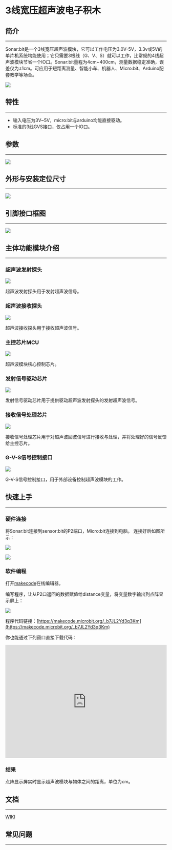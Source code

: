 # 3线宽压超声波电子积木

## 简介
---
Sonar:bit是一个3线宽压超声波模块，它可以工作电压为3.0V-5V，3.3v或5V的单片机系统均能使用；它只需要3根线（G、V、S）就可以工作，比常规的4线超声波模块节省一个IO口。Sonar:bit量程为4cm~400cm，测量数据稳定准确，误差仅为±1cm。可应用于短距离测量、智能小车、机器人、Micro:bit、Arduino配套教学等场合。

![](./images/pdBREKf.jpg)

## 特性
---
- 输入电压为3V~5V，micro:bit与arduino均能直接驱动。
- 标准的3线GVS接口，仅占用一个IO口。


## 参数
---

![](./images/vm9SX0e.png)


## 外形与安装定位尺寸
---
![](./images/h4HcvxO.jpg)

## 引脚接口框图
---
![](./images/7E5ECzN.jpg)

## 主体功能模块介绍
---
### 超声波发射探头

![](./images/T1xDsne.jpg)

超声波发射探头用于发射超声波信号。

### 超声波接收探头

![](./images/JxNrz8Q.jpg)

超声波接收探头用于接收超声波信号。

### 主控芯片MCU

![](./images/2CjnvfP.jpg)

超声波模块核心控制芯片。

### 发射信号驱动芯片

![](./images/iOW0IN3.jpg)

发射信号驱动芯片用于提供驱动超声波发射探头的发射超声波信号。

### 接收信号处理芯片

![](./images/VxEZ5KQ.jpg)

接收信号处理芯片用于对超声波回波信号进行接收与处理，并将处理好的信号反馈给主控芯片。

### G-V-S信号控制接口

![](./images/N9yc6Jm.jpg)

G-V-S信号控制接口，用于外部设备控制超声波模块的工作。

## 快速上手
---
### 硬件连接  

将Sonar:bit连接到sensor:bit的P2端口，Micro:bit连接到电脑。 
连接好后如图所示：

![](./images/fvYx5lR.jpg)

![](./images/wCftg3Y.jpg)

### 软件编程  
打开[makecode](https://makecode.microbit.org/)在线编辑器。

编写程序，让从P2口返回的数据赋值给distance变量，将变量数字输出到点阵显示屏上：

![](./images/sbRh3HL.png)

程序代码链接：[https://makecode.microbit.org/_b7JL2Yd3q3Km](https://makecode.microbit.org/_b7JL2Yd3q3Km)

你也能通过下列窗口直接下载代码：

<div style="position:relative;height:0;padding-bottom:70%;overflow:hidden;"><iframe style="position:absolute;top:0;left:0;width:100%;height:100%;" src="https://makecode.microbit.org/#pub:_b7JL2Yd3q3Km" frameborder="0" sandbox="allow-popups allow-forms allow-scripts allow-same-origin"></iframe></div>

### 结果

点阵显示屏实时显示超声波模块与物体之间的距离，单位为cm。


## 文档
---
[WIKI](https://github.com/elecfreaks/learn-cn)

## 常见问题
---
